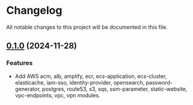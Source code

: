 # Changelog

All notable changes to this project will be documented in this file.

## [0.1.0]() (2024-11-28)
### Features
* Add AWS acm, alb, amplify, ecr, ecs-application, ecs-cluster, elasticache, iam-sso, identity-provider, opensearch, password-generator, postgres, route53, s3, sqs, ssm-parameter, static-website, vpc-endpoints, vpc, vpn modules.
